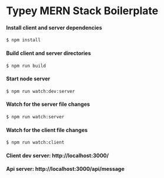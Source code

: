 # Typey MERN Stack Boilerplate

#### Install client and server dependencies
`
$ npm install
`

#### Build client and server directories
`
$ npm run build
`

#### Start node server
`
$ npm run watch:dev:server
`

#### Watch for the server file changes
`
$ npm run watch:server
`

#### Watch for the client file changes
`
$ npm run watch:client
`

#### Client dev server: http://localhost:3000/
#### Api server: http://localhost:3000/api/message
